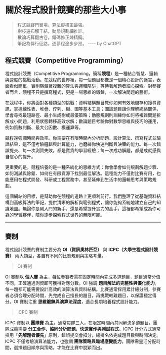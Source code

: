 # 關於程式設計競賽的那些大小事

> 程式競賽鬥智場，算法縱橫策最強。  
> 樹枝遍布解千結，動態規劃細推詳。  
> 數論巧算翻古卷，錯碼修正煉精鋼。  
> 筆記為伴行征路，逐夢程途步步昂。
> ---- by ChatGPT

## 程式競賽（Competitive Programming）

程式設計競賽（Competitive Programming，簡稱**競程**）是一種結合智慧、邏輯與速度的挑戰活動。在競程的世界裡，每一個題目都像是一個精心設計的迷宮，表面看似簡單，實則隱藏著複雜的算法與邏輯陷阱，等待著解題者細心探索。對參賽者而言，競程不只是撰寫程式，更是一場思維的鍛鍊，一次解決問題的藝術。

在競程中，你將面對各種類型的挑戰：資料結構題目教你如何有效地儲存和搜尋資訊，掌握線性表、堆疊、佇列、樹、圖等基本工具；圖論題目讓你理解網絡關係，學會尋找最短路徑、最小生成樹或最優策略；動態規劃則訓練你如何將複雜問題拆解成小問題，利用狀態轉移高效求解；數論題目考驗你對數學思維與技巧的運用，例如質數判斷、最大公因數、模運算等。

競程還強調時間與效率。你需要在有限時間內分析問題、設計算法、撰寫程式並驗證結果，這不僅考驗邏輯與計算能力，也磨練你快速判斷與決策的能力。每一次錯誤提交、每一次測資失敗，都是寶貴的學習經驗；每一次成功解題，都是成就感與自信心的提升。

更重要的是，競程培養的是一種系統化的思維方式：你會學會如何規劃解題步驟、如何測試與除錯、如何在有限資源下找到最佳解法。這種能力不僅對比賽有用，也能應用在程式開發、科研或工程實務中，甚至延伸到生活中的邏輯思考與策略規劃。

這個網站的目標，是幫助你在競程的道路上更順利前行。我們整理了從基礎資料結構到高級算法的筆記，提供清晰的解析與範例程式，讓你能夠系統地建立自己的知識地圖。無論你是剛入門的新手，還是希望提升實力的高手，這裡都希望成為你可靠的學習夥伴，陪你逐步探索程式世界的無限可能。

---

## 賽制
程式設計競賽的賽制主要分為 **OI（資訊奧林匹亞）** 與 **ICPC（大學生程式設計競賽）** 兩大類型，各自有不同的比賽規則與策略考量。

> OI 賽制

OI 賽制以 **個人賽** 為主，每位參賽者需在固定時間內完成多道題目，題目通常分值不同，正確通過測資即可獲得對應分數。OI 強調 **題目解法的完整性與優化能力**，每一題都可能需要設計高效的演算法與資料結構。比賽通常採用累計總分制，參賽者必須合理分配時間，先完成自己擅長的題目，再挑戰較難題目，以保證穩定得分。OI 賽制注重 **思維鍛鍊與演算法深度**，適合長期培養程式設計能力。

> ICPC 賽制
  
ICPC 賽制以 **團隊賽** 為主，通常每隊三人，在限定時間內共同解決多道題目。團隊成員需要 **分工合作、協同分析問題、快速實作與測試程式**。ICPC 計分方式通常採用「**先解題者優先**」原則，錯誤提交會扣分，總排名依完成題目數與時間決定。ICPC 不僅考驗演算法能力，也強調 **團隊策略與臨場應變能力**。團隊需靈活分配時間，選擇題目順序與策略，才能在比賽中脫穎而出。


